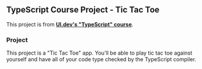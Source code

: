 ## TypeScript Course Project - Tic Tac Toe

This project is from **[UI.dev's "TypeScript" course](https://ui.dev/typescript/)**.

### Project

This project is a "Tic Tac Toe" app. You'll be able to play tic tac toe against yourself and have all of your code type checked by the TypeScript compiler.
